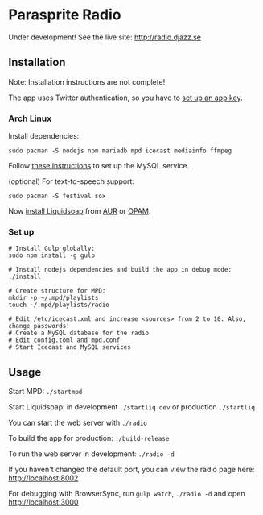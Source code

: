 # Parasprite Radio

Under development! See the live site: http://radio.djazz.se

## Installation

Note: Installation instructions are not complete!

The app uses Twitter authentication, so you have to [set up an app key](https://apps.twitter.com/).

### Arch Linux
Install dependencies:

`sudo pacman -S nodejs npm mariadb mpd icecast mediainfo ffmpeg`

Follow [these instructions](https://wiki.archlinux.org/index.php/MySQL#Installation) to set up the MySQL service.

(optional) For text-to-speech support:

`sudo pacman -S festival sox`

Now [install Liquidsoap](http://liquidsoap.fm/download.html) from [AUR](https://aur.archlinux.org/packages/liquidsoap/) or [OPAM](https://opam.ocaml.org/packages/liquidsoap/).


### Set up
```
# Install Gulp globally:
sudo npm install -g gulp

# Install nodejs dependencies and build the app in debug mode:
./install

# Create structure for MPD:
mkdir -p ~/.mpd/playlists
touch ~/.mpd/playlists/radio

# Edit /etc/icecast.xml and increase <sources> from 2 to 10. Also, change passwords!
# Create a MySQL database for the radio
# Edit config.toml and mpd.conf
# Start Icecast and MySQL services
```

## Usage

Start MPD: `./startmpd`

Start Liquidsoap: in development `./startliq dev` or production `./startliq`

You can start the web server with `./radio`

To build the app for production: `./build-release`

To run the web server in development: `./radio -d`

If you haven't changed the default port, you can view the radio page here: [http://localhost:8002](http://localhost:8002)

For debugging with BrowserSync, run `gulp watch`, `./radio -d` and open [http://localhost:3000](http://localhost:3000)
